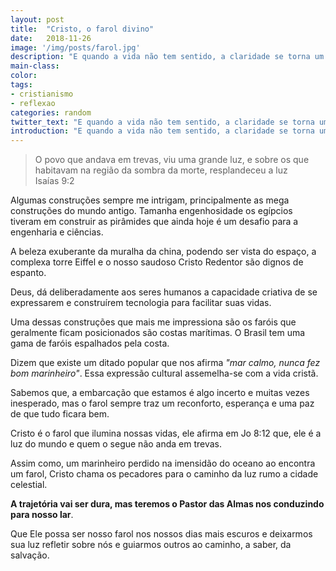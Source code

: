 ```yaml
---
layout: post
title:  "Cristo, o farol divino"
date:   2018-11-26
image: '/img/posts/farol.jpg'
description: "E quando a vida não tem sentido, a claridade se torna um filete de esperança e as trevas nos recobrem? Talvez, devemos olhar para o farol. Acompanhem esta reflexão e veja que Ele e nosso farol."
main-class:
color:
tags:
- cristianismo
- reflexao
categories: random
twitter_text: "E quando a vida não tem sentido, a claridade se torna um filete de esperança e as trevas nos recobrem? Talvez, devemos olhar para o farol."
introduction: "E quando a vida não tem sentido, a claridade se torna um filete de esperança e as trevas nos recobrem? Talvez, devemos olhar para o farol."
---
```


> O povo que andava em trevas, viu uma grande luz, e sobre os que habitavam na região da sombra da morte, resplandeceu a luz   Isaías 9:2

Algumas construções sempre me intrigam, principalmente as mega construções do mundo antigo. Tamanha engenhosidade os egípcios tiveram em construir as pirâmides que ainda hoje é um desafio para a engenharia e ciências.

A beleza exuberante da muralha da china, podendo ser vista do espaço, a complexa torre Eiffel e o nosso saudoso Cristo Redentor são dignos de espanto.

Deus, dá deliberadamente aos seres humanos a capacidade criativa de se expressarem e construírem tecnologia para facilitar suas vidas.

Uma dessas construções que mais me impressiona são os faróis que geralmente ficam posicionados são costas marítimas. O Brasil tem uma gama de faróis espalhados pela costa.

Dizem que existe um ditado popular que nos afirma *"mar calmo, nunca fez bom marinheiro"*. Essa expressão cultural assemelha-se com a vida cristã.

Sabemos que, a embarcação que estamos é algo incerto e muitas vezes inesperado, mas o farol sempre traz um reconforto, esperança e uma paz de que tudo ficara bem.

Cristo é o farol que ilumina nossas vidas, ele afirma em Jo 8:12 que, ele é a luz do mundo e quem o segue não anda em trevas.

Assim como, um marinheiro perdido na imensidão do oceano ao encontra um farol, Cristo chama os pecadores para o caminho da luz rumo a cidade celestial.

**A trajetória vai ser dura, mas teremos o Pastor das Almas nos conduzindo para nosso lar**.

Que Ele possa ser nosso farol nos nossos dias mais escuros e deixarmos sua luz refletir sobre nós e guiarmos outros ao caminho, a saber, da salvação.

